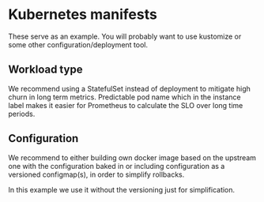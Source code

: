 # Kubernetes manifests

These serve as an example. You will probably want to use kustomize or some other configuration/deployment tool.

## Workload type

We recommend using a StatefulSet instead of deployment to mitigate high churn in long term metrics.
Predictable pod name which in the instance label makes it easier for Prometheus to calculate the SLO over long time
periods.

## Configuration

We recommend to either building own docker image based on the upstream one with the configuration baked in or including configuration as a versioned configmap(s), in order to simplify rollbacks.

In this example we use it without the versioning just for simplification.

